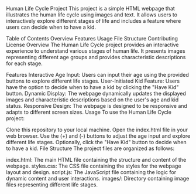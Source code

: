 Human Life Cycle Project
This project is a simple HTML webpage that illustrates the human life cycle using images and text. It allows users to interactively explore different stages of life and includes a feature where users can decide when to have a kid.

Table of Contents
Overview
Features
Usage
File Structure
Contributing
License
Overview
The Human Life Cycle project provides an interactive experience to understand various stages of human life. It presents images representing different age groups and provides characteristic descriptions for each stage.

Features
Interactive Age Input: Users can input their age using the provided buttons to explore different life stages.
User-Initiated Kid Feature: Users have the option to decide when to have a kid by clicking the "Have Kid" button.
Dynamic Display: The webpage dynamically updates the displayed images and characteristic descriptions based on the user's age and kid status.
Responsive Design: The webpage is designed to be responsive and adapts to different screen sizes.
Usage
To use the Human Life Cycle project:

Clone this repository to your local machine.
Open the index.html file in your web browser.
Use the (+) and (-) buttons to adjust the age input and explore different life stages.
Optionally, click the "Have Kid" button to decide when to have a kid.
File Structure
The project files are organized as follows:

index.html: The main HTML file containing the structure and content of the webpage.
styles.css: The CSS file containing the styles for the webpage layout and design.
script.js: The JavaScript file containing the logic for dynamic content and user interactions.
images/: Directory containing image files representing different life stages.



